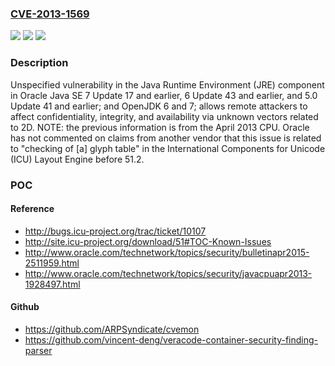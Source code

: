 ### [CVE-2013-1569](https://cve.mitre.org/cgi-bin/cvename.cgi?name=CVE-2013-1569)
![](https://img.shields.io/static/v1?label=Product&message=n%2Fa&color=blue)
![](https://img.shields.io/static/v1?label=Version&message=n%2Fa&color=blue)
![](https://img.shields.io/static/v1?label=Vulnerability&message=n%2Fa&color=brighgreen)

### Description

Unspecified vulnerability in the Java Runtime Environment (JRE) component in Oracle Java SE 7 Update 17 and earlier, 6 Update 43 and earlier, and 5.0 Update 41 and earlier; and OpenJDK 6 and 7; allows remote attackers to affect confidentiality, integrity, and availability via unknown vectors related to 2D.  NOTE: the previous information is from the April 2013 CPU. Oracle has not commented on claims from another vendor that this issue is related to "checking of [a] glyph table" in the International Components for Unicode (ICU) Layout Engine before 51.2.

### POC

#### Reference
- http://bugs.icu-project.org/trac/ticket/10107
- http://site.icu-project.org/download/51#TOC-Known-Issues
- http://www.oracle.com/technetwork/topics/security/bulletinapr2015-2511959.html
- http://www.oracle.com/technetwork/topics/security/javacpuapr2013-1928497.html

#### Github
- https://github.com/ARPSyndicate/cvemon
- https://github.com/vincent-deng/veracode-container-security-finding-parser


